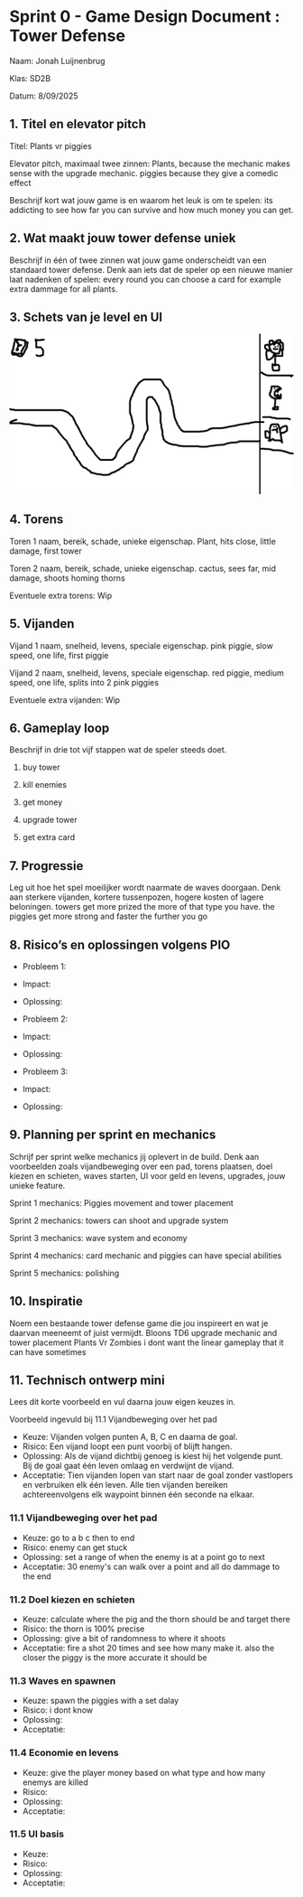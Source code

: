 # Sprint 0 - Game Design Document : Tower Defense

Naam: Jonah Luijnenbrug

Klas: SD2B

Datum: 8/09/2025

## 1\. Titel en elevator pitch

Titel: Plants vr piggies

Elevator pitch, maximaal twee zinnen:
Plants, because the mechanic makes sense with the upgrade mechanic. piggies because they give a comedic effect

Beschrijf kort wat jouw game is en waarom het leuk is om te spelen:
its addicting to see how far you can survive and how much money you can get.

## 2\. Wat maakt jouw tower defense uniek

Beschrijf in één of twee zinnen wat jouw game onderscheidt van een standaard tower defense. Denk aan iets dat de speler op een nieuwe manier laat nadenken of spelen:
every round you can choose a card for example extra dammage for all plants.

## 3\. Schets van je level en UI

![screenshot](Plan.png)

## 4\. Torens

Toren 1 naam, bereik, schade, unieke eigenschap.
Plant, hits close, little damage, first tower

Toren 2 naam, bereik, schade, unieke eigenschap.
cactus, sees far, mid damage, shoots homing thorns

Eventuele extra torens: Wip

## 5\. Vijanden

Vijand 1 naam, snelheid, levens, speciale eigenschap.
pink piggie, slow speed, one life, first piggie

Vijand 2 naam, snelheid, levens, speciale eigenschap.
red piggie, medium speed, one life, splits into 2 pink piggies

Eventuele extra vijanden: Wip

## 6\. Gameplay loop

Beschrijf in drie tot vijf stappen wat de speler steeds doet.
1. buy tower

2. kill enemies
3. get money
4. upgrade tower
5. get extra card

## 7\. Progressie

Leg uit hoe het spel moeilijker wordt naarmate de waves doorgaan. Denk aan sterkere vijanden, kortere tussenpozen, hogere kosten of lagere beloningen.
towers get more prized the more of that type you have. the piggies get more strong and faster the further you go

## 8\. Risico’s en oplossingen volgens PIO

* Probleem 1:
* Impact:
* Oplossing:
* Probleem 2:
* Impact:
* Oplossing:



* Probleem 3:
* Impact:
* Oplossing:

## 9\. Planning per sprint en mechanics

Schrijf per sprint welke mechanics jij oplevert in de build. Denk aan voorbeelden zoals vijandbeweging over een pad, torens plaatsen, doel kiezen en schieten, waves starten, UI voor geld en levens, upgrades, jouw unieke feature.

Sprint 1 mechanics: Piggies movement and tower placement

Sprint 2 mechanics: towers can shoot and upgrade system

Sprint 3 mechanics: wave system and economy

Sprint 4 mechanics: card mechanic and piggies can have special abilities

Sprint 5 mechanics: polishing



## 10\. Inspiratie

Noem een bestaande tower defense game die jou inspireert en wat je daarvan meeneemt of juist vermijdt.
Bloons TD6 upgrade mechanic and tower placement
Plants Vr Zombies i dont want the linear gameplay that it can have sometimes

## 11\. Technisch ontwerp mini

Lees dit korte voorbeeld en vul daarna jouw eigen keuzes in.

Voorbeeld ingevuld bij 11.1 Vijandbeweging over het pad

* Keuze:
  Vijanden volgen punten A, B, C en daarna de goal.
* Risico:
  Een vijand loopt een punt voorbij of blijft hangen.
* Oplossing:
  Als de vijand dichtbij genoeg is kiest hij het volgende punt. Bij de goal gaat één leven omlaag en verdwijnt de vijand.
* Acceptatie:
  Tien vijanden lopen van start naar de goal zonder vastlopers en verbruiken elk één leven.
  Alle tien vijanden bereiken achtereenvolgens elk waypoint binnen één seconde na elkaar.

### 11.1 Vijandbeweging over het pad

* Keuze: go to a b c then to end
* Risico: enemy can get stuck
* Oplossing: set a range of when the enemy is at a point go to next
* Acceptatie: 30 enemy's can walk over a point and all do dammage to the end



### 11.2 Doel kiezen en schieten

* Keuze: calculate where the pig and the thorn should be and target there
* Risico: the thorn is 100% precise
* Oplossing: give a bit of randomness to where it shoots
* Acceptatie: fire a shot 20 times and see how many make it. also the closer the piggy is the more accurate it should be

### 11.3 Waves en spawnen

* Keuze: spawn the piggies with a set dalay
* Risico: i dont know
* Oplossing:
* Acceptatie:



### 11.4 Economie en levens

* Keuze: give the player money based on what type and how many enemys are killed
* Risico:
* Oplossing:
* Acceptatie:

### 11.5 UI basis

* Keuze:
* Risico:
* Oplossing:
* Acceptatie:
